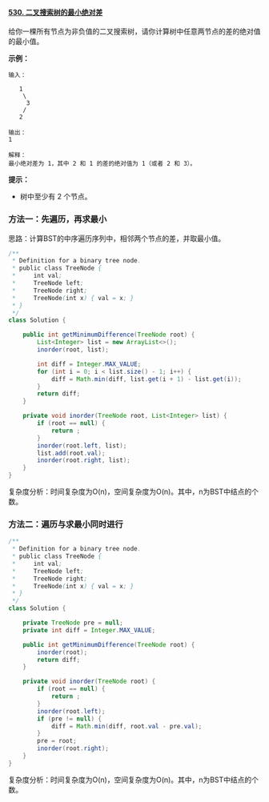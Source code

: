 #### [530. 二叉搜索树的最小绝对差](https://leetcode-cn.com/problems/minimum-absolute-difference-in-bst/)

给你一棵所有节点为非负值的二叉搜索树，请你计算树中任意两节点的差的绝对值的最小值。

**示例：**

```
输入：

   1
    \
     3
    /
   2

输出：
1

解释：
最小绝对差为 1，其中 2 和 1 的差的绝对值为 1（或者 2 和 3）。
```

**提示：**

- 树中至少有 2 个节点。

### 方法一：先遍历，再求最小

思路：计算BST的中序遍历序列中，相邻两个节点的差，并取最小值。

```java
/**
 * Definition for a binary tree node.
 * public class TreeNode {
 *     int val;
 *     TreeNode left;
 *     TreeNode right;
 *     TreeNode(int x) { val = x; }
 * }
 */
class Solution {

    public int getMinimumDifference(TreeNode root) {
        List<Integer> list = new ArrayList<>();
        inorder(root, list);

        int diff = Integer.MAX_VALUE;
        for (int i = 0; i < list.size() - 1; i++) {
            diff = Math.min(diff, list.get(i + 1) - list.get(i));
        }
        return diff;
    }

    private void inorder(TreeNode root, List<Integer> list) {
        if (root == null) {
            return ;
        }
        inorder(root.left, list);
        list.add(root.val);
        inorder(root.right, list);
    }
}
```

复杂度分析：时间复杂度为O(n)，空间复杂度为O(n)。其中，n为BST中结点的个数。

### 方法二：遍历与求最小同时进行

```java
/**
 * Definition for a binary tree node.
 * public class TreeNode {
 *     int val;
 *     TreeNode left;
 *     TreeNode right;
 *     TreeNode(int x) { val = x; }
 * }
 */
class Solution {

    private TreeNode pre = null;
    private int diff = Integer.MAX_VALUE;

    public int getMinimumDifference(TreeNode root) {
        inorder(root);
        return diff;
    }

    private void inorder(TreeNode root) {
        if (root == null) {
            return ;
        }
        inorder(root.left);
        if (pre != null) {
            diff = Math.min(diff, root.val - pre.val);
        }
        pre = root;
        inorder(root.right);
    }
}
```

复杂度分析：时间复杂度为O(n)，空间复杂度为O(n)。其中，n为BST中结点的个数。